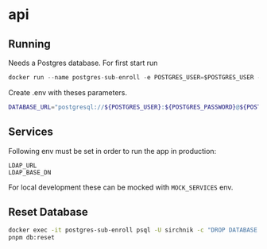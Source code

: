 # api

## Running

Needs a Postgres database. For first start run

```ts
docker run --name postgres-sub-enroll -e POSTGRES_USER=$POSTGRES_USER -e POSTGRES_PASSWORD=$POSTGRES_PASSWORD -p 5432:5432 -v /var/lib/data -d postgres:alpine
```

Create .env with theses parameters.

```bash
DATABASE_URL="postgresql://${POSTGRES_USER}:${POSTGRES_PASSWORD}@${POSTGRES_HOST}:${POSTGRES_PORT}/${POSTGRES_DB}"
```

## Services

Following env must be set in order to run the app in production:

```
LDAP_URL
LDAP_BASE_DN
```

For local development these can be mocked with `MOCK_SERVICES` env.

## Reset Database

```bash
docker exec -it postgres-sub-enroll psql -U sirchnik -c "DROP DATABASE postgres;"
pnpm db:reset
```
